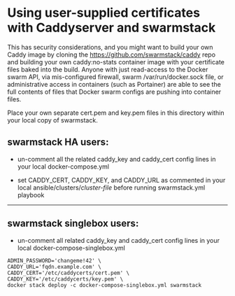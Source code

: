 # Using user-supplied certificates with Caddyserver and swarmstack

This has security considerations, and you might want to build your own Caddy image by cloning the https://github.com/swarmstack/caddy repo and building your own caddy:no-stats container image with your certificate files baked into the build. Anyone with just read-access to the Docker swarm API, via mis-configured firewall, swarm /var/run/docker.sock file, or administrative access in containers (such as Portainer) are able to see the full contents of files that Docker swarm configs are pushing into container files.

Place your own separate cert.pem and key.pem files in this directory within your local copy of swarmstack.

## swarmstack HA users:

- un-comment all the related caddy_key and caddy_cert config lines in your local docker-compose.yml

- set CADDY_CERT, CADDY_KEY, and CADDY_URL as commented in your local ansible/clusters/_cluster-file_ before running swarmstack.yml playbook

---

## swarmstack singlebox users:

- un-comment all related caddy_key and caddy_cert config lines in your local docker-compose-singlebox.yml

```
ADMIN_PASSWORD='changeme!42' \
CADDY_URL='fqdn.example.com' \
CADDY_CERT='/etc/caddycerts/cert.pem' \
CADDY_KEY='/etc/caddycerts/key.pem' \
docker stack deploy -c docker-compose-singlebox.yml swarmstack
```
